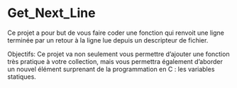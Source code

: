 # Get_Next_Line
 Ce projet a pour but de vous faire coder une fonction qui renvoit une ligne terminée par
 un retour à la ligne lue depuis un descripteur de fichier.

Objectifs:
Ce projet va non seulement vous permettre d’ajouter une fonction très pratique à
votre collection, mais vous permettra également d’aborder un nouvel élément surprenant
de la programmation en C : les variables statiques.

